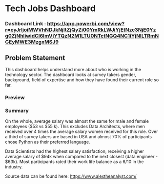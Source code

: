 # Tech Jobs Dashboard

### Dashboard Link : https://app.powerbi.com/view?r=eyJrIjoiMWVhNDJkNjItZjQyZi00YmRkLWJiYjEtNzc3NjE0Yzg0ZjNhIiwidCI6ImVjYTQzN2M1LTU0NTctNGQ4NC1iYjNlLTRmNGEyMWE3MzgxMSJ9


## Problem Statement

This dashboard helps understand more about who is working in the technology sector.  The dashboard looks at survey takers gender, background, field of expertise and how they have found their current role so far.

### Preview

### Summary

On the whole, average salary was almost the same for male and female employees ($53 vs $55 k).  This excludes Data Architects, where men received over 4 times the average salary women received for this role.  Over a third of survey takers are based in USA and almost 70% of participants chose Python as their preferred language.

Data Scientists had the highest salary satisfaction, receiving a higher average salary of $94k when compared to the next closest (data engineer - $63k).  Most participants rated their work life balance as a 6/10 in the industry.

Source data can be found here:
https://www.alextheanalyst.com/